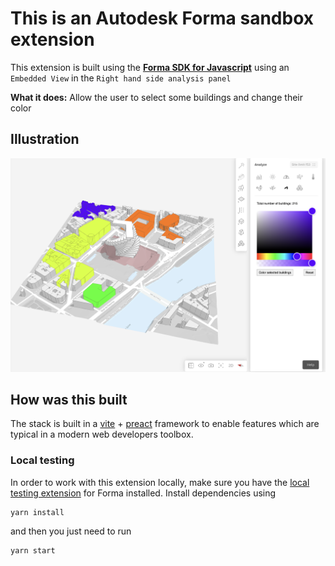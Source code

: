 # This is an Autodesk Forma sandbox extension

This extension is built using the **[Forma SDK for Javascript](https://aps.autodesk.com/en/docs/forma/v1/embedded-views/introduction/)** using an `Embedded View` in the `Right hand side analysis panel`

**What it does:** Allow the user to select some buildings and change their color

## Illustration

![Building colors screenshot](building-colors-screenshot.png)

## How was this built

The stack is built in a [vite](https://vitejs.dev/) + [preact](https://preactjs.com/)
framework to enable features which are typical in a modern web developers
toolbox.

### Local testing

In order to work with this extension locally, make sure you have the
[local testing extension](https://aps.autodesk.com/en/docs/forma/v1/embedded-views/getting-started/)
for Forma installed. Install dependencies using

```shell
yarn install
```

and then you just need to run

```shell
yarn start
```
